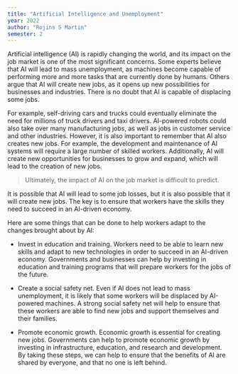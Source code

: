 ```yaml
---
title: "Artificial Intelligence and Unemployment"
year: 2022
author: "Rojins S Martin"
semester: 2
---
```


Artificial intelligence (AI) is rapidly changing the world, and its impact on the job
market is one of the most significant concerns. Some experts believe that AI will
lead to mass unemployment, as machines become capable of performing more and
more tasks that are currently done by humans. Others argue that AI will create new
jobs, as it opens up new possibilities for businesses and industries.
There is no doubt that AI is capable of displacing some jobs.

For example,
self-driving cars and trucks could eventually eliminate the need for millions of truck
drivers and taxi drivers. AI-powered robots could also take over many manufacturing
jobs, as well as jobs in customer service and other industries.
However, it is also important to remember that AI also creates new jobs. For
example, the development and maintenance of AI systems will require a large
number of skilled workers. Additionally, AI will create new opportunities for
businesses to grow and expand, which will lead to the creation of new jobs.

> Ultimately, the impact of AI on the job market is difficult to predict.

It is possible that AI will lead to some job losses, but it is also possible that it will create new jobs. The
key is to ensure that workers have the skills they need to succeed in an AI-driven
economy.

Here are some things that can be done to help workers adapt to the changes
brought about by AI:

- Invest in education and training. Workers need to be able to learn new skills
  and adapt to new technologies in order to succeed in an AI-driven economy.
  Governments and businesses can help by investing in education and training
  programs that will prepare workers for the jobs of the future.

- Create a social safety net. Even if AI does not lead to mass unemployment, it
  is likely that some workers will be displaced by AI-powered machines. A
  strong social safety net will help to ensure that these workers are able to find
  new jobs and support themselves and their families.

- Promote economic growth. Economic growth is essential for creating new
  jobs. Governments can help to promote economic growth by investing in
  infrastructure, education, and research and development.
  By taking these steps, we can help to ensure that the benefits of AI are shared by
  everyone, and that no one is left behind.
